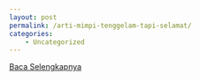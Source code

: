 ```yaml
---
layout: post
permalink: /arti-mimpi-tenggelam-tapi-selamat/
categories:
    - Uncategorized
---
```


[Baca Selengkapnya](/09)